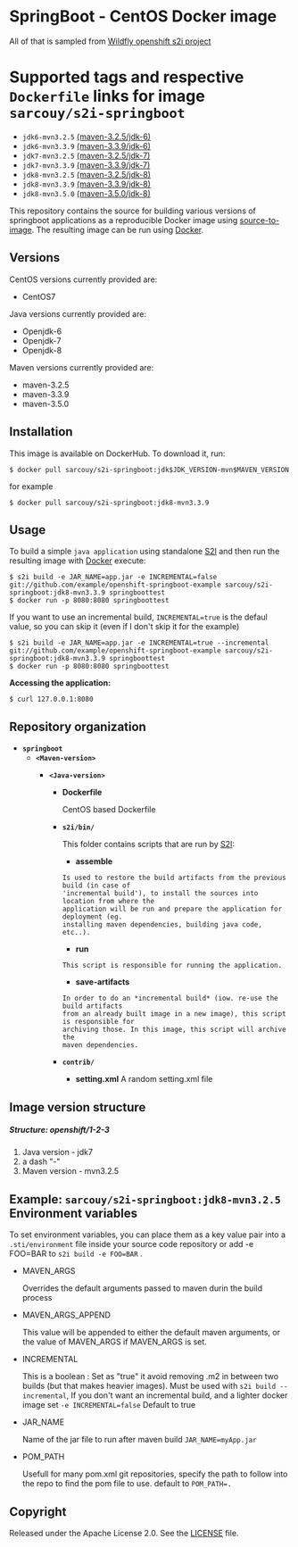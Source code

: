 SpringBoot - CentOS Docker image
========================================

All of that is sampled from [Wildfly openshift s2i project](https://github.com/openshift-s2i/s2i-wildfly)

Supported tags and respective `Dockerfile` links for image `sarcouy/s2i-springboot`
========================================

* `jdk6-mvn3.2.5` [(maven-3.2.5/jdk-6)](https://github.com/Sarcouy/s2i-springboot/blob/master/springboot/maven-3.2.5/jdk-1.6/Dockerfile)
* `jdk6-mvn3.3.9` [(maven-3.3.9/jdk-6)](https://github.com/Sarcouy/s2i-springboot/blob/master/springboot/maven-3.3.9/jdk-1.6/Dockerfile)
* `jdk7-mvn3.2.5` [(maven-3.2.5/jdk-7)](https://github.com/Sarcouy/s2i-springboot/blob/master/springboot/maven-3.2.5/jdk-1.7/Dockerfile)
* `jdk7-mvn3.3.9` [(maven-3.3.9/jdk-7)](https://github.com/Sarcouy/s2i-springboot/blob/master/springboot/maven-3.3.9/jdk-1.7/Dockerfile)
* `jdk8-mvn3.2.5` [(maven-3.2.5/jdk-8)](https://github.com/Sarcouy/s2i-springboot/blob/master/springboot/maven-3.2.5/jdk-1.8/Dockerfile)
* `jdk8-mvn3.3.9` [(maven-3.3.9/jdk-8)](https://github.com/Sarcouy/s2i-springboot/blob/master/springboot/maven-3.3.9/jdk-1.8/Dockerfile)
* `jdk8-mvn3.5.0` [(maven-3.5.0/jdk-8)](https://github.com/Sarcouy/s2i-springboot/blob/master/springboot/maven-3.5.0/jdk-1.8/Dockerfile)


This repository contains the source for building various versions of
springboot applications as a reproducible Docker image using
[source-to-image](https://github.com/openshift/source-to-image).
The resulting image can be run using [Docker](http://docker.io).

Versions
---------------
CentOS versions currently provided are:
* CentOS7

Java versions currently provided are:
* Openjdk-6
* Openjdk-7
* Openjdk-8

Maven versions currently provided are:
* maven-3.2.5
* maven-3.3.9
* maven-3.5.0

Installation
---------------

This image is available on DockerHub.  To download it, run:

```
$ docker pull sarcouy/s2i-springboot:jdk$JDK_VERSION-mvn$MAVEN_VERSION
```

for example

```
$ docker pull sarcouy/s2i-springboot:jdk8-mvn3.3.9 
```


Usage
---------------------
To build a simple `java application`
using standalone [S2I](https://github.com/openshift/source-to-image) and then run the
resulting image with [Docker](http://docker.io) execute:

```
$ s2i build -e JAR_NAME=app.jar -e INCREMENTAL=false git://github.com/example/openshift-springboot-example sarcouy/s2i-springboot:jdk8-mvn3.3.9 springboottest
$ docker run -p 8080:8080 springboottest
```

If you want to use an incremental build, `INCREMENTAL=true` is the defaul value, so you can skip it (even if I don't skip it for the example)

```
$ s2i build -e JAR_NAME=app.jar -e INCREMENTAL=true --incremental git://github.com/example/openshift-springboot-example sarcouy/s2i-springboot:jdk8-mvn3.3.9 springboottest
$ docker run -p 8080:8080 springboottest
```

**Accessing the application:**
```
$ curl 127.0.0.1:8080
```


Repository organization
------------------------
* **`springboot`**
    * **`<Maven-version>`**
        * **`<Java-version>`**

            * **Dockerfile**

                CentOS based Dockerfile

            * **`s2i/bin/`**

                This folder contains scripts that are run by [S2I](https://github.com/openshift/source-to-image):

                *   **assemble**

                  Is used to restore the build artifacts from the previous build (in case of
                  'incremental build'), to install the sources into location from where the
                  application will be run and prepare the application for deployment (eg.
                  installing maven dependencies, building java code, etc..).


                *   **run**

                  This script is responsible for running the application.

                *   **save-artifacts**

                  In order to do an *incremental build* (iow. re-use the build artifacts
                  from an already built image in a new image), this script is responsible for
                  archiving those. In this image, this script will archive the
                  maven dependencies.

            * **`contrib/`**

                * **setting.xml**
                    A random setting.xml file


Image version structure
------------------------
##### Structure: openshift/1-2-3

1. Java version - jdk7
2. a dash "-"
3. Maven version - mvn3.2.5

Example: `sarcouy/s2i-springboot:jdk8-mvn3.2.5`
Environment variables
---------------------
To set environment variables, you can place them as a key value pair into a `.sti/environment` 
file inside your source code repository or add -e FOO=BAR to `s2i build -e FOO=BAR` .

* MAVEN_ARGS

    Overrides the default arguments passed to maven durin the build process

* MAVEN_ARGS_APPEND

    This value will be appended to either the default maven arguments, or the value of MAVEN_ARGS if MAVEN_ARGS is set.

* INCREMENTAL

    This is a boolean :
    Set as "true" it avoid removing .m2 in between two builds (but that makes heavier images). Must be used with `s2i build --incremental`,
    If you don't want an incremental build, and a lighter docker image set `-e INCREMENTAL=false`
    Default to true 

* JAR_NAME

    Name of the jar file to run after maven build `JAR_NAME=myApp.jar`

* POM_PATH

    Usefull for many pom.xml git repositories, specify the path to follow into the repo to find the pom file to use. default to `POM_PATH=.`

Copyright
--------------------

Released under the Apache License 2.0. See the [LICENSE](LICENSE) file.

